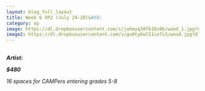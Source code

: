 ```yaml
---
layout: blog_full_layout
title: Week 6 XP2 (July 24-28)&#58; 
category: xp
image: https://dl.dropboxusercontent.com/s/juhmyq30f610s0b/wood_1.jpg?dl=0
image2: https://dl.dropboxusercontent.com/s/gu0ty6wl51ie7s3/wood.jpg?dl=0
---
```


## 





**_Artist:_**

**_$480_**

*16 spaces for CAMPers entering grades 5-8*
